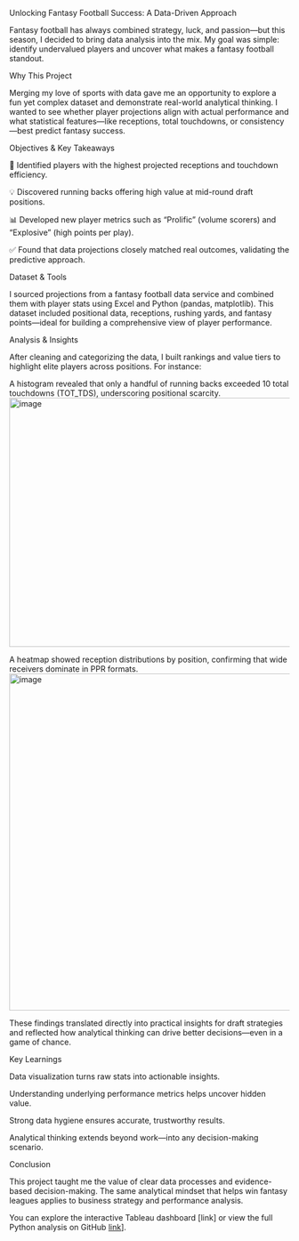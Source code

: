 Unlocking Fantasy Football Success: A Data-Driven Approach

Fantasy football has always combined strategy, luck, and passion—but this season, I decided to bring data analysis into the mix. My goal was simple: identify undervalued players and uncover what makes a fantasy football standout.

Why This Project

Merging my love of sports with data gave me an opportunity to explore a fun yet complex dataset and demonstrate real-world analytical thinking. I wanted to see whether player projections align with actual performance and what statistical features—like receptions, total touchdowns, or consistency—best predict fantasy success.

Objectives & Key Takeaways

🏈 Identified players with the highest projected receptions and touchdown efficiency.

💡 Discovered running backs offering high value at mid-round draft positions.

📊 Developed new player metrics such as “Prolific” (volume scorers) and “Explosive” (high points per play).

✅ Found that data projections closely matched real outcomes, validating the predictive approach.

Dataset & Tools

I sourced projections from a fantasy football data service and combined them with player stats using Excel and Python (pandas, matplotlib). This dataset included positional data, receptions, rushing yards, and fantasy points—ideal for building a comprehensive view of player performance.

Analysis & Insights

After cleaning and categorizing the data, I built rankings and value tiers to highlight elite players across positions.
For instance:

A histogram revealed that only a handful of running backs exceeded 10 total touchdowns (TOT_TDS), underscoring positional scarcity.
<img width="841" height="448" alt="image" src="https://github.com/user-attachments/assets/a36968eb-7b94-4dc0-8a28-b071b28cc53c" />



A heatmap showed reception distributions by position, confirming that wide receivers dominate in PPR formats.
<img width="772" height="606" alt="image" src="https://github.com/user-attachments/assets/c0dfeb45-afcd-408b-8d2d-09489d54b0cc" />


These findings translated directly into practical insights for draft strategies and reflected how analytical thinking can drive better decisions—even in a game of chance.

Key Learnings

Data visualization turns raw stats into actionable insights.

Understanding underlying performance metrics helps uncover hidden value.

Strong data hygiene ensures accurate, trustworthy results.

Analytical thinking extends beyond work—into any decision-making scenario.

Conclusion

This project taught me the value of clear data processes and evidence-based decision-making. The same analytical mindset that helps win fantasy leagues applies to business strategy and performance analysis.

You can explore the interactive Tableau dashboard [link] or view the full Python analysis on GitHub [link](https://github.com/tduthil/fantasy-football-data-analysis)].
